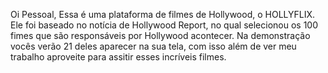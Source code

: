 Oi Pessoal,
Essa é uma plataforma de filmes de Hollywood, o HOLLYFLIX. 
Ele foi baseado no notícia de Hollywood Report, no qual selecionou os 100 fimes que são responsáveis por Hollywood acontecer.
Na demonstração vocês verão 21 deles aparecer na sua tela, com isso além de ver meu trabalho aproveite para assitir esses incríveis filmes.